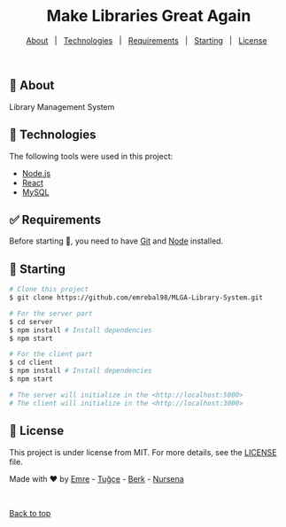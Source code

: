 <div align="center" id="top">  
  &#xa0; 
</div>

<h1 align="center">Make Libraries Great Again</h1>


<p align="center">
  <a href="#dart-about">About</a> &#xa0; | &#xa0; 
  <a href="#rocket-technologies">Technologies</a> &#xa0; | &#xa0;
  <a href="#white_check_mark-requirements">Requirements</a> &#xa0; | &#xa0;
  <a href="#checkered_flag-starting">Starting</a> &#xa0; | &#xa0;
  <a href="#memo-license">License</a> &#xa0;
</p>

<br>

## :dart: About ##

Library Management System

## :rocket: Technologies ##

The following tools were used in this project:

- [Node.js](https://nodejs.org/en/)
- [React](https://pt-br.reactjs.org/)
- [MySQL](https://www.mysql.com/)


## :white_check_mark: Requirements ##

Before starting :checkered_flag:, you need to have [Git](https://git-scm.com) and [Node](https://nodejs.org/en/) installed.

## :checkered_flag: Starting ##

```bash
# Clone this project
$ git clone https://github.com/emrebal98/MLGA-Library-System.git

# For the server part
$ cd server
$ npm install # Install dependencies
$ npm start

# For the client part
$ cd client
$ npm install # Install dependencies
$ npm start

# The server will initialize in the <http://localhost:5000>
# The client will initialize in the <http://localhost:3000>
```

## :memo: License ##

This project is under license from MIT. For more details, see the [LICENSE](LICENSE.md) file.


Made with :heart: by 
<a href="https://github.com/emrebal98" target="_blank">Emre</a> -
<a href="https://github.com/tugcekeskin" target="_blank">Tuğçe</a> -
<a href="https://github.com/berkakbulbul" target="_blank">Berk</a> -
<a href="https://github.com/nursenaaksu" target="_blank">Nursena</a>

&#xa0;

<a href="#top">Back to top</a>
